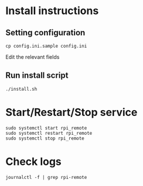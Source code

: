 # Install instructions

## Setting configuration
```
cp config.ini.sample config.ini
```
Edit the  relevant fields

## Run install script
```
./install.sh
```

# Start/Restart/Stop service
```
sudo systemctl start rpi_remote
sudo systemctl restart rpi_remote
sudo systemctl stop rpi_remote
```

# Check logs
```
journalctl -f | grep rpi-remote
```